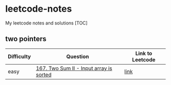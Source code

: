# leetcode-notes
My leetcode notes and solutions
[TOC]

## two pointers

| Difficulty | Question | Link to Leetcode |
| ------ | ------ | ------ |
| easy | [167. Two Sum II - Input array is sorted](./solutions/167.py) | [link](https://leetcode.com/problems/two-sum-ii-input-array-is-sorted/description/) |

